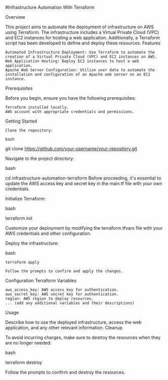 #Infrastructure Automation With Terraform

Overview

This project aims to automate the deployment of infrastructure on AWS using Terraform. The infrastructure includes a Virtual Private Cloud (VPC) and EC2 instances for hosting a web application. Additionally, a Terraform script has been developed to define and deploy these resources.
Features

    Automated Infrastructure Deployment: Use Terraform to automate the creation of a Virtual Private Cloud (VPC) and EC2 instances on AWS.
    Web Application Hosting: Deploy EC2 instances to host a web application.
    Apache Web Server Configuration: Utilize user data to automate the installation and configuration of an Apache web server on an EC2 instance.

Prerequisites

Before you begin, ensure you have the following prerequisites:

    Terraform installed locally.
    AWS account with appropriate credentials and permissions.

Getting Started

    Clone the repository:

    bash

git clone https://github.com/your-username/your-repository.git

Navigate to the project directory:

bash

cd infrastructure-automation-terraform
Before proceeding, it's essential to update the AWS access key and secret key in the main.tf file with your own credentials.

Initialize Terraform:

bash

terraform init

Customize your deployment by modifying the terraform.tfvars file with your AWS credentials and other configuration.

Deploy the infrastructure:

bash

    terraform apply

    Follow the prompts to confirm and apply the changes.

Configuration
Terraform Variables

    aws_access_key: AWS access key for authentication.
    aws_secret_key: AWS secret key for authentication.
    region: AWS region to deploy resources.
    ... (add any additional variables and their descriptions)

Usage

Describe how to use the deployed infrastructure, access the web application, and any other relevant information.
Cleanup

To avoid incurring charges, make sure to destroy the resources when they are no longer needed:

bash

terraform destroy

Follow the prompts to confirm and destroy the resources.
